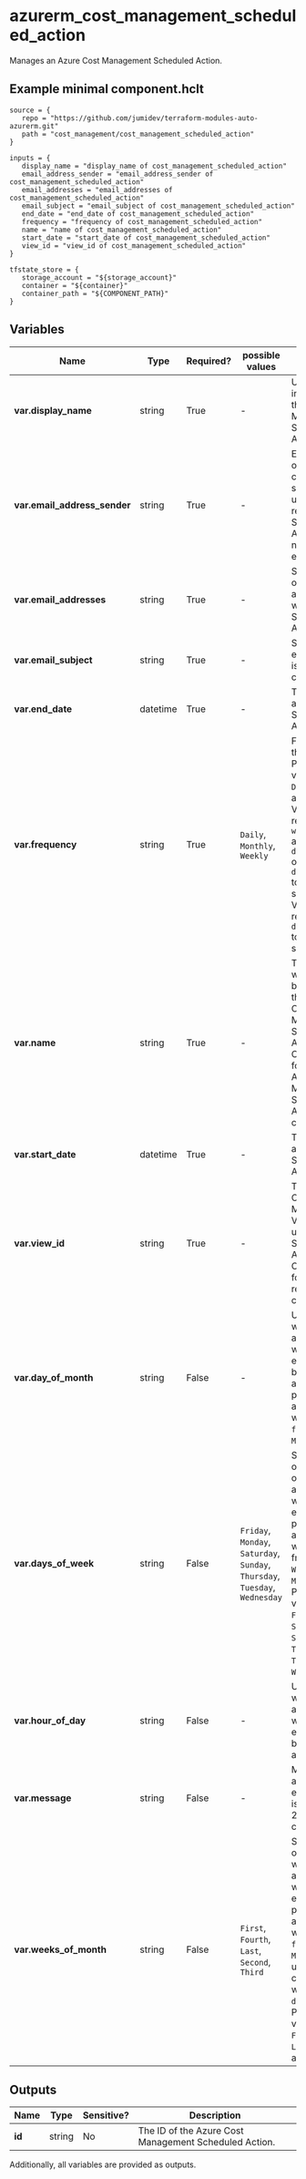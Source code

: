 # azurerm_cost_management_scheduled_action

Manages an Azure Cost Management Scheduled Action.

## Example minimal component.hclt

```hcl
source = {
   repo = "https://github.com/jumidev/terraform-modules-auto-azurerm.git" 
   path = "cost_management/cost_management_scheduled_action" 
}

inputs = {
   display_name = "display_name of cost_management_scheduled_action" 
   email_address_sender = "email_address_sender of cost_management_scheduled_action" 
   email_addresses = "email_addresses of cost_management_scheduled_action" 
   email_subject = "email_subject of cost_management_scheduled_action" 
   end_date = "end_date of cost_management_scheduled_action" 
   frequency = "frequency of cost_management_scheduled_action" 
   name = "name of cost_management_scheduled_action" 
   start_date = "start_date of cost_management_scheduled_action" 
   view_id = "view_id of cost_management_scheduled_action" 
}

tfstate_store = {
   storage_account = "${storage_account}" 
   container = "${container}" 
   container_path = "${COMPONENT_PATH}" 
}

```

## Variables

| Name | Type | Required? |  possible values |  Description |
| ---- | ---- | --------- |  ----------- | ----------- |
| **var.display_name** | string | True | -  |  User visible input name of the Cost Management Scheduled Action. | 
| **var.email_address_sender** | string | True | -  |  Email address of the point of contact that should get the unsubscribe requests of Scheduled Action notification emails. | 
| **var.email_addresses** | string | True | -  |  Specifies a list of email addresses that will receive the Scheduled Action. | 
| **var.email_subject** | string | True | -  |  Subject of the email. Length is limited to 70 characters. | 
| **var.end_date** | datetime | True | -  |  The end date and time of the Scheduled Action (UTC). | 
| **var.frequency** | string | True | `Daily`, `Monthly`, `Weekly`  |  Frequency of the schedule. Possible values are `Daily`, `Monthly` and `Weekly`. Value `Monthly` requires either `weeks_of_month` and `days_of_week` or `day_of_month` to be specified. Value `Weekly` requires `days_of_week` to be specified. | 
| **var.name** | string | True | -  |  The name which should be used for this Azure Cost Management Scheduled Action. Changing this forces a new Azure Cost Management Scheduled Action to be created. | 
| **var.start_date** | datetime | True | -  |  The start date and time of the Scheduled Action (UTC). | 
| **var.view_id** | string | True | -  |  The ID of the Cost Management View that is used by the Scheduled Action. Changing this forces a new resource to be created. | 
| **var.day_of_month** | string | False | -  |  UTC day on which cost analysis data will be emailed. Must be between `1` and `31`. This property is applicable when `frequency` is `Monthly`. | 
| **var.days_of_week** | string | False | `Friday`, `Monday`, `Saturday`, `Sunday`, `Thursday`, `Tuesday`, `Wednesday`  |  Specifies a list of day names on which cost analysis data will be emailed. This property is applicable when frequency is `Weekly` or `Monthly`. Possible values are `Friday`, `Monday`, `Saturday`, `Sunday`, `Thursday`, `Tuesday` and `Wednesday`. | 
| **var.hour_of_day** | string | False | -  |  UTC time at which cost analysis data will be emailed. Must be between `0` and `23`. | 
| **var.message** | string | False | -  |  Message to be added in the email. Length is limited to 250 characters. | 
| **var.weeks_of_month** | string | False | `First`, `Fourth`, `Last`, `Second`, `Third`  |  Specifies a list of weeks in which cost analysis data will be emailed. This property is applicable when `frequency` is `Monthly` and used in combination with `days_of_week`. Possible values are `First`, `Fourth`, `Last`, `Second` and `Third`. | 



## Outputs

| Name | Type | Sensitive? | Description |
| ---- | ---- | --------- | --------- |
| **id** | string | No  | The ID of the Azure Cost Management Scheduled Action. | 

Additionally, all variables are provided as outputs.
